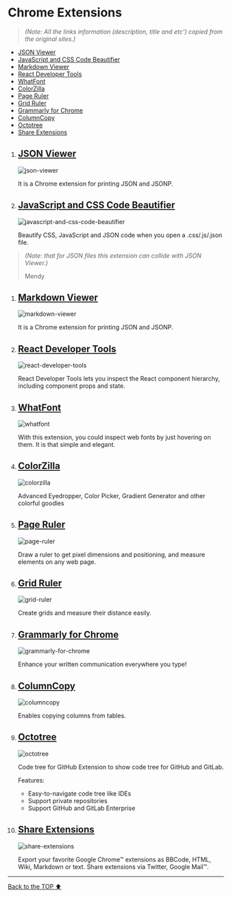 # Chrome Extensions

> _(Note: All the links information (description, title and etc') copied from the original sites.)_

- [JSON Viewer](#json-viewer)
- [JavaScript and CSS Code Beautifier](#javascript-and-css-code-beautifier)
- [Markdown Viewer](#markdown-viewer)
- [React Developer Tools](#react-developer-tools)
- [WhatFont](#whatfont)
- [ColorZilla](#colorzilla)
- [Page Ruler](#page-ruler)
- [Grid Ruler](#grid-ruler)
- [Grammarly for Chrome](#grammarly-for-chrome)
- [ColumnCopy](#columncopy)
- [Octotree](#octotree)
- [Share Extensions](#share-extensions)

1. ## [JSON Viewer]

    ![json-viewer](https://raw.githubusercontent.com/tulios/json-viewer/master/screenshot.png)

    It is a Chrome extension for printing JSON and JSONP.

1. ## [JavaScript and CSS Code Beautifier]

    ![javascript-and-css-code-beautifier](https://lh3.googleusercontent.com/oTAmRVQJuYubgIS4gIR9xA7xAqcwh6j_lEQmmLpsVm9JZX1dkLWzz6BzXsNLK2E8r5w0j44BfiY=w640-h400-e365)

    Beautify CSS, JavaScript and JSON code when you open a .css/.js/.json file.

> _(Note: that for JSON files this extension can collide with JSON Viewer.)_
>
> Mendy

1. ## [Markdown Viewer]

    ![markdown-viewer](https://lh3.googleusercontent.com/awatN0Nd-TiEqd5QFmj5h2zsp4WaGbKD37Oe04gUBJobmjqJhU16CzZFDiKfKcfpT-sEthIPxA=w640-h400-e365)

    It is a Chrome extension for printing JSON and JSONP.

1. ## [React Developer Tools]

    ![react-developer-tools](https://github.com/facebook/react-devtools/raw/master/images/devtools-full.gif)

    React Developer Tools lets you inspect the React component hierarchy, including component props and state.

1. ## [WhatFont]

    ![whatfont](https://lh3.googleusercontent.com/nep5S6A_Z05btUKTsv76SXoKW1Zv5a1Hr9RspeTOxS1y0E88UiYLHQv4OXvD1UaL8-YdlHuDsmg=w640-h400-e365)

    With this extension, you could inspect web fonts by just hovering on them. It is that simple and elegant.

1. ## [ColorZilla]

    ![colorzilla](https://lh3.googleusercontent.com/LDGxmsJn_E46m_xOpPxo8L2kG2K4KlMkYT3yI2RuRGo8Kx1Z9i3VpZIG5-cVDnViMX1Z4UCtQQ=w640-h400-e365)

    Advanced Eyedropper, Color Picker, Gradient Generator and other colorful goodies

1. ## [Page Ruler]

    ![page-ruler](https://lh3.googleusercontent.com/_FfqCKd2rIXKCFndezU2KIkuHcmd5UPRUia99zBWoq8Y1kKpsmx7SlwruQO8GCHQipruKWdi=w640-h400-e365)

    Draw a ruler to get pixel dimensions and positioning, and measure elements on any web page.

1. ## [Grid Ruler]

    ![grid-ruler](https://lh3.googleusercontent.com/i0kbXq9jeUuayBZUsFCwIEPaDN-hGVxSVFkBejVBNN2MQ5W8Zf5_s8CITNEo5QyYZ27TsO75oA=w640-h400-e365)

    Create grids and measure their distance easily.

1. ## [Grammarly for Chrome]

    ![grammarly-for-chrome](https://lh3.googleusercontent.com/o_lC7dM1tH2VcOqJTBw6wOm-c2sbswo7ws39GfYEcCQAfoxMlc8s5u4qBi1CLM1DV5lpgkP4jA=w640-h400-e365)

    Enhance your written communication everywhere you type!

1. ## [ColumnCopy]

    ![columncopy](https://lh3.googleusercontent.com/dLWP5fDMfV_Zz9MI9IqLhYoXaP2SZE6UbKoQInrXdjxz8PsTWc_VDmMa6WXJPiRUi7E4p1Bq7ww=w640-h400-e3655)

    Enables copying columns from tables.

1. ## [Octotree]

    ![octotree](https://lh3.googleusercontent.com/mhU96i_fm1grjKQRkKQKm8G1MUX6Bw1YllQ_RvvXdCUVE51-6ZPQu-Em68cdlGVIIcNOGF61xLk=w640-h400-e365)

    Code tree for GitHub
    Extension to show code tree for GitHub and GitLab.

    Features:
    * Easy-to-navigate code tree like IDEs
    * Support private repositories
    * Support GitHub and GitLab Enterprise

1. ## [Share Extensions]

     ![share-extensions](https://lh3.googleusercontent.com/cBMEmQuSUyxxQOHLo25S5tixLk1DGsGROiuopLV_GYO20XtoVyM4GAyNz5pPDtARepBtIb1wAKU=w640-h400-e365)

    Export your favorite Google Chrome™ extensions as BBCode, HTML, Wiki, Markdown or text. Share extensions via Twitter, Google Mail™.

---------------------------
[Back to the TOP :arrow_up:](#chrome-extensions)


<!--reference links-->
[JSON Viewer]: https://chrome.google.com/webstore/detail/json-viewer/gbmdgpbipfallnflgajpaliibnhdgobh
[Markdown Viewer]: https://chrome.google.com/webstore/detail/markdown-viewer/ckkdlimhmcjmikdlpkmbgfkaikojcbjk
[React Developer Tools]: https://chrome.google.com/webstore/detail/react-developer-tools/fmkadmapgofadopljbjfkapdkoienihi
[WhatFont]: https://chrome.google.com/webstore/detail/whatfont/jabopobgcpjmedljpbcaablpmlmfcogm
[ColorZilla]: https://chrome.google.com/webstore/detail/bhlhnicpbhignbdhedgjhgdocnmhomnp
[JavaScript and CSS Code Beautifier]: https://chrome.google.com/webstore/detail/iiglodndmmefofehaibmaignglbpdald
[Page Ruler]: https://chrome.google.com/webstore/detail/page-ruler/jlpkojjdgbllmedoapgfodplfhcbnbpn
[Grid Ruler]: https://chrome.google.com/webstore/detail/grid-ruler/joadogiaiabhmggdifljlpkclnpfncmj
[Grammarly for Chrome]: https://chrome.google.com/webstore/detail/grammarly-for-chrome/kbfnbcaeplbcioakkpcpgfkobkghlhen
[ColumnCopy]: https://chrome.google.com/webstore/detail/lapbbfoohlcmlbdaakldmmallcbcbpjb
[Share Extensions]: https://chrome.google.com/webstore/detail/chdafcbnfkfenoeejpaeenpdamhmalhe
[Octotree]: https://chrome.google.com/webstore/detail/octotree/bkhaagjahfmjljalopjnoealnfndnagc